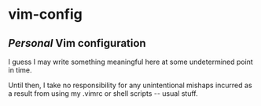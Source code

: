 # vim-config
## *Personal* Vim configuration

I guess I may write something meaningful here at some undetermined point in time.

Until then, I take no responsibility for any unintentional mishaps incurred as a result
from using my .vimrc or shell scripts -- usual stuff.
